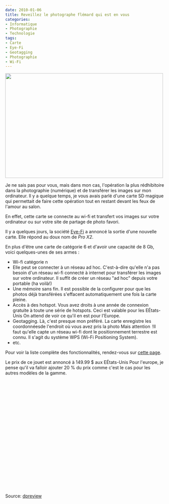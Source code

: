 ```yaml
---
date: 2010-01-06
title: Reveillez le photographe flémard qui est en vous
categories:
- Informatique
- Photographie
- Technologie
tags:
- Carte
- Eye-Fi
- Geotagging
- Photographie
- Wi-Fi
---
```

<img class="alignnone size-medium wp-image-1489" title="Eye-Fi" src="https://dlgjp9x71cipk.cloudfront.net/2010/01/Eye-Fi-500x331.png" alt="" width="500" height="331" />

Je ne sais pas pour vous, mais dans mon cas, l'opération la plus rédhibitoire dans la photographie (numérique) et de transférer les images sur mon ordinateur. Il y a quelque temps, je vous avais parlé d'une carte SD magique qui permettait de faire cette opération tout en restant devant les feux de l'amour au salon.

En effet, cette carte se connecte au wi-fi et transfert vos images sur votre ordinateur ou sur votre site de partage de photo favori.

<!--more-->

Il y a quelques jours, la société <a title="Lien vers le site de Eye-Fi" href="https://www.eye.fi/">Eye-Fi</a> a annoncé la sortie d'une nouvelle carte. Elle répond au doux nom de <em>Pro X2</em>.

En plus d'être une carte de catégorie 6 et d'avoir une capacité de 8 Gb, voici quelques-unes de ses armes :
<ul>
	<li>Wi-fi catégorie n</li>
	<li>Elle peut se connecter à un réseau ad hoc. C'est-à-dire qu'elle n'a pas besoin d'un réseau wi-fi connecté à internet pour transférer les images sur votre ordinateur. Il suffit de créer un réseau "ad hoc" depuis votre portable (ha voilà!)</li>
	<li>Une mémoire sans fin. Il est possible de la configurer pour que les photos déjà transférées s'effacent automatiquement une fois la carte pleine.</li>
	<li>Accès à des hotspot. Vous avez droits à une année de connexion gratuite à toute une série de hotspots. Ceci est valable pour les EÉtats-Unis On attend de voir ce qu'il en est pour l'Europe.</li>
	<li> Geotagging. Là, c'est presque mon préféré. La carte enregistre les coordonnéesde l'endroit où vous avez pris la photo Mais attention  !Il faut qu'elle capte un réseau wi-fi dont le positionnement terrestre est connu. Il s'agit du système WPS (Wi-Fi Positioning System).</li>
	<li> etc.</li>
</ul>
Pour voir la liste complète des fonctionnalités, rendez-vous sur <a title="Liens vers la page de la carte Pro X2 sur le site de Eye-Fi" href="https://www.eye.fi/products/prox2">cette page</a>.

Le prix de ce jouet est annoncé à 149.99 $ aux EÉtats-Unis Pour l'europe, je pense qu'il va falloir ajouter 20 % du prix comme c'est le cas pour les autres modèles de la gamme.

<object classid="clsid:d27cdb6e-ae6d-11cf-96b8-444553540000" width="425" height="344" codebase="https://download.macromedia.com/pub/shockwave/cabs/flash/swflash.cab#version=6,0,40,0"><param name="allowFullScreen" value="true" /><param name="allowscriptaccess" value="always" /><param name="src" value="https://www.youtube.com/v/MNT9eqNe4NQ&amp;hl=fr_FR&amp;fs=1&amp;" /><param name="allowfullscreen" value="true" /><embed type="application/x-shockwave-flash" width="425" height="344" src="https://www.youtube.com/v/MNT9eqNe4NQ&amp;hl=fr_FR&amp;fs=1&amp;" allowscriptaccess="always" allowfullscreen="true"></embed></object>

Source: <a title="Lien vers la nouvelle du site dpreview.com annonçant la sortie de cette carte" href="https://www.dpreview.com/news/1001/10010501eyefiprox2.asp">dpreview</a>
